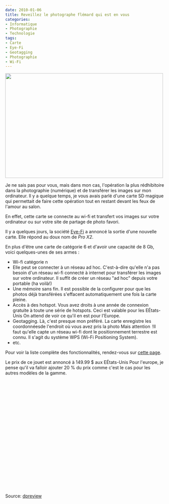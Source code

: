 ```yaml
---
date: 2010-01-06
title: Reveillez le photographe flémard qui est en vous
categories:
- Informatique
- Photographie
- Technologie
tags:
- Carte
- Eye-Fi
- Geotagging
- Photographie
- Wi-Fi
---
```

<img class="alignnone size-medium wp-image-1489" title="Eye-Fi" src="https://dlgjp9x71cipk.cloudfront.net/2010/01/Eye-Fi-500x331.png" alt="" width="500" height="331" />

Je ne sais pas pour vous, mais dans mon cas, l'opération la plus rédhibitoire dans la photographie (numérique) et de transférer les images sur mon ordinateur. Il y a quelque temps, je vous avais parlé d'une carte SD magique qui permettait de faire cette opération tout en restant devant les feux de l'amour au salon.

En effet, cette carte se connecte au wi-fi et transfert vos images sur votre ordinateur ou sur votre site de partage de photo favori.

<!--more-->

Il y a quelques jours, la société <a title="Lien vers le site de Eye-Fi" href="https://www.eye.fi/">Eye-Fi</a> a annoncé la sortie d'une nouvelle carte. Elle répond au doux nom de <em>Pro X2</em>.

En plus d'être une carte de catégorie 6 et d'avoir une capacité de 8 Gb, voici quelques-unes de ses armes :
<ul>
	<li>Wi-fi catégorie n</li>
	<li>Elle peut se connecter à un réseau ad hoc. C'est-à-dire qu'elle n'a pas besoin d'un réseau wi-fi connecté à internet pour transférer les images sur votre ordinateur. Il suffit de créer un réseau "ad hoc" depuis votre portable (ha voilà!)</li>
	<li>Une mémoire sans fin. Il est possible de la configurer pour que les photos déjà transférées s'effacent automatiquement une fois la carte pleine.</li>
	<li>Accès à des hotspot. Vous avez droits à une année de connexion gratuite à toute une série de hotspots. Ceci est valable pour les EÉtats-Unis On attend de voir ce qu'il en est pour l'Europe.</li>
	<li> Geotagging. Là, c'est presque mon préféré. La carte enregistre les coordonnéesde l'endroit où vous avez pris la photo Mais attention  !Il faut qu'elle capte un réseau wi-fi dont le positionnement terrestre est connu. Il s'agit du système WPS (Wi-Fi Positioning System).</li>
	<li> etc.</li>
</ul>
Pour voir la liste complète des fonctionnalités, rendez-vous sur <a title="Liens vers la page de la carte Pro X2 sur le site de Eye-Fi" href="https://www.eye.fi/products/prox2">cette page</a>.

Le prix de ce jouet est annoncé à 149.99 $ aux EÉtats-Unis Pour l'europe, je pense qu'il va falloir ajouter 20 % du prix comme c'est le cas pour les autres modèles de la gamme.

<object classid="clsid:d27cdb6e-ae6d-11cf-96b8-444553540000" width="425" height="344" codebase="https://download.macromedia.com/pub/shockwave/cabs/flash/swflash.cab#version=6,0,40,0"><param name="allowFullScreen" value="true" /><param name="allowscriptaccess" value="always" /><param name="src" value="https://www.youtube.com/v/MNT9eqNe4NQ&amp;hl=fr_FR&amp;fs=1&amp;" /><param name="allowfullscreen" value="true" /><embed type="application/x-shockwave-flash" width="425" height="344" src="https://www.youtube.com/v/MNT9eqNe4NQ&amp;hl=fr_FR&amp;fs=1&amp;" allowscriptaccess="always" allowfullscreen="true"></embed></object>

Source: <a title="Lien vers la nouvelle du site dpreview.com annonçant la sortie de cette carte" href="https://www.dpreview.com/news/1001/10010501eyefiprox2.asp">dpreview</a>
